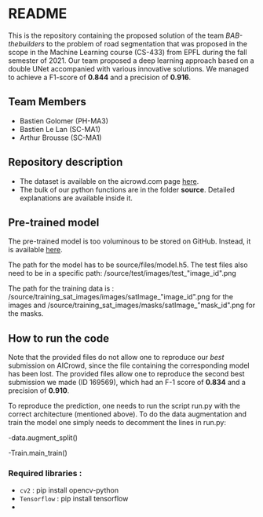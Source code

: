 # README
This is the repository containing the proposed solution of the team _BAB-thebuilders_ to the problem of road segmentation that was proposed in the scope in the Machine Learning course (CS-433) from EPFL during the fall semester of 2021. Our team proposed a deep learning approach based on a double UNet accompanied with various innovative solutions. We managed to achieve a F1-score of __0.844__ and a precision of __0.916__.

## Team Members
- Bastien Golomer (PH-MA3)
- Bastien Le Lan (SC-MA1)
- Arthur Brousse (SC-MA1)

## Repository description
- The dataset is available on the aicrowd.com page [here](https://www.aicrowd.com/challenges/epfl-ml-road-segmentation/dataset_files).
- The bulk of our python functions are in the folder **source**. Detailed explanations are available inside it.

## Pre-trained model
The pre-trained model is too voluminous to be stored on GitHub. Instead, it is available [here](https://drive.google.com/drive/folders/1VrlhBvzDyHwNom-jpgtSr4l86XyrQc1W?usp=sharing). 

The path for the model has to be source/files/model.h5. The test files also need to be in a specific path: /source/test/images/test_"image_id".png

The path for the training data is : /source/training_sat_images/images/satImage_"image_id".png for the images and /source/training_sat_images/masks/satImage_"mask_id".png for the masks.

## How to run the code 
Note that the provided files do not allow one to reproduce our _best_ submission on AICrowd, since the file containing the corresponding model has been lost. The provided files allow one to reproduce the second best submission we made (ID 169569), which had an F-1 score of __0.834__ and a precision of __0.910__.

To reproduce the prediction, one needs to run the script run.py with the correct architecture (mentioned above). To do the data augmentation and train the model one simply needs to decomment the lines in run.py: 

-data.augment_split()

-Train.main_train()

### Required libraries :
- `cv2` : pip install opencv-python
- `Tensorflow` : pip install tensorflow
- 
